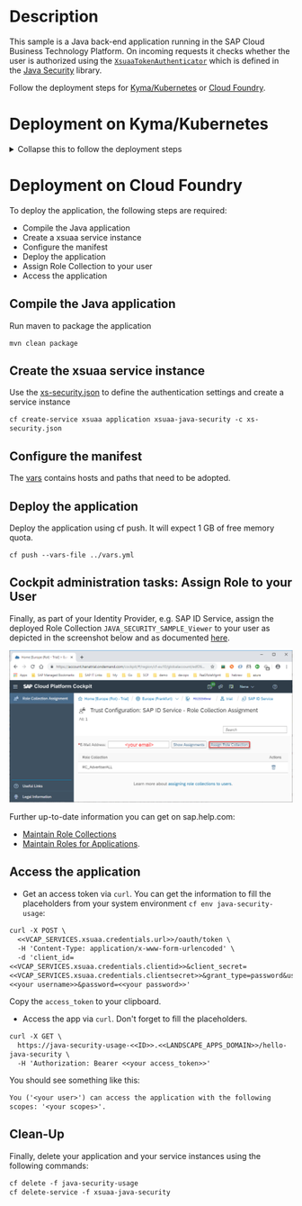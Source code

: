 # Description
This sample is a Java back-end application running in the SAP Cloud Business Technology Platform. On incoming requests it checks whether the user is authorized using the 
[`XsuaaTokenAuthenticator`](/java-security/src/main/java/com/sap/cloud/security/servlet/XsuaaTokenAuthenticator.java) which is defined in the [Java Security](../../java-security/) library.

Follow the deployment steps for [Kyma/Kubernetes](#Deployment-on-Kyma/Kubernetes) or [Cloud Foundry](#Deployment-on-Cloud-Foundry).


# Deployment on Kyma/Kubernetes
<details>
<summary>Collapse this to follow the deployment steps</summary>

- Compile the Java application
- Build docker image and push to repository
- Configure the deployment.yml
- Deploy the application
- Assign Role Collection to your user
- Access the application

## Compile the Java application
Run maven to package the application
```shell
mvn clean package
```
## Build docker image and push to repository
```shell script
docker build -t <repositoryName>/<imageName> -f ./Dockerfile . 
docker push <repositoryName>/<imageName>
```

## Configure the deployment.yml
Replace the placeholders for image repository in deployment.yml with the one created in the previous step.

## Deploy the application
Deploy the application using [kubectl cli](https://kubernetes.io/docs/reference/kubectl/)
```shell script
kubectl apply -f ./k8s/deployment.yml -n <YOUR NAMESPACE>
```

## Cockpit administration tasks: Assign Role Collection to your user
Finally, as part of your Identity Provider, e.g. SAP ID Service, assign the deployed Role Collection `JAVA_SECURITY_SAMPLE_Viewer` to your user as depicted in the screenshot below and as documented [here](https://help.sap.com/viewer/65de2977205c403bbc107264b8eccf4b/Cloud/en-US/9e1bf57130ef466e8017eab298b40e5e.html).

![](../images/SAP_CP_Cockpit_AssignRoleCollectionToUser.png)

Further up-to-date information you can get on sap.help.com:
- [Maintain Role Collections](https://help.sap.com/viewer/65de2977205c403bbc107264b8eccf4b/Cloud/en-US/d5f1612d8230448bb6c02a7d9c8ac0d1.html)
- [Maintain Roles for Applications](https://help.sap.com/viewer/65de2977205c403bbc107264b8eccf4b/Cloud/en-US/7596a0bdab4649ac8a6f6721dc72db19.html).

## Access the application
- Get an access token via `curl`. You can get the information to fill the placeholders from the service binding secret:
```shell script
kubectl get secret "xsuaa-service-binding" -o go-template='{{range $k,$v := .data}}{{"### "}}{{$k}}{{"\n"}}{{$v|base64decode}}{{"\n\n"}}{{end}}' -n <YOUR NAMESPACE>
```

```
curl -X POST \
  <<url>>/oauth/token \
  -H 'Content-Type: application/x-www-form-urlencoded' \
  -d 'client_id=<<clientid>>&client_secret=<<clientsecret>>&grant_type=password&username=<<your username>>&password=<<your password>>'
```

Copy the `access_token` to your clipboard.

- Access the app via `curl`. Don't forget to fill the placeholders.
```
curl -X GET \
  https://java-security-api.<<K8S DOMAIN>>/java-security-usage/hello-java-security \
  -H 'Authorization: Bearer <<your access_token>>'
```

You should see something like this:
```
You ('<your user>') can access the application with the following scopes: '<your scopes>'.
```
## Cleanup
Finally, delete your application and your service instances using the following commands:
```shell script
 kubectl delete -f ./k8s/deployment.yml
```
</details>
  
# Deployment on Cloud Foundry
To deploy the application, the following steps are required:
- Compile the Java application
- Create a xsuaa service instance
- Configure the manifest
- Deploy the application
- Assign Role Collection to your user
- Access the application

## Compile the Java application
Run maven to package the application
```shell
mvn clean package
```

## Create the xsuaa service instance
Use the [xs-security.json](./xs-security.json) to define the authentication settings and create a service instance
```shell
cf create-service xsuaa application xsuaa-java-security -c xs-security.json
```

## Configure the manifest
The [vars](../vars.yml) contains hosts and paths that need to be adopted.

## Deploy the application
Deploy the application using cf push. It will expect 1 GB of free memory quota.

```shell
cf push --vars-file ../vars.yml
```

## Cockpit administration tasks: Assign Role to your User
Finally, as part of your Identity Provider, e.g. SAP ID Service, assign the deployed Role Collection `JAVA_SECURITY_SAMPLE_Viewer` to your user as depicted in the screenshot below and as documented [here](https://help.sap.com/viewer/65de2977205c403bbc107264b8eccf4b/Cloud/en-US/9e1bf57130ef466e8017eab298b40e5e.html).

![](../images/SAP_CP_Cockpit_AssignRoleCollectionToUser.png)

Further up-to-date information you can get on sap.help.com:
- [Maintain Role Collections](https://help.sap.com/viewer/65de2977205c403bbc107264b8eccf4b/Cloud/en-US/d5f1612d8230448bb6c02a7d9c8ac0d1.html)
- [Maintain Roles for Applications](https://help.sap.com/viewer/65de2977205c403bbc107264b8eccf4b/Cloud/en-US/7596a0bdab4649ac8a6f6721dc72db19.html).


## Access the application
- Get an access token via `curl`. You can get the information to fill the placeholders from your system environment `cf env java-security-usage`:

```
curl -X POST \
  <<VCAP_SERVICES.xsuaa.credentials.url>>/oauth/token \
  -H 'Content-Type: application/x-www-form-urlencoded' \
  -d 'client_id=<<VCAP_SERVICES.xsuaa.credentials.clientid>>&client_secret=<<VCAP_SERVICES.xsuaa.credentials.clientsecret>>&grant_type=password&username=<<your username>>&password=<<your password>>'
```

Copy the `access_token` to your clipboard.

- Access the app via `curl`. Don't forget to fill the placeholders.
```
curl -X GET \
  https://java-security-usage-<<ID>>.<<LANDSCAPE_APPS_DOMAIN>>/hello-java-security \
  -H 'Authorization: Bearer <<your access_token>>'
```

You should see something like this:
```
You ('<your user>') can access the application with the following scopes: '<your scopes>'.
```

## Clean-Up
Finally, delete your application and your service instances using the following commands:
```
cf delete -f java-security-usage
cf delete-service -f xsuaa-java-security
```
